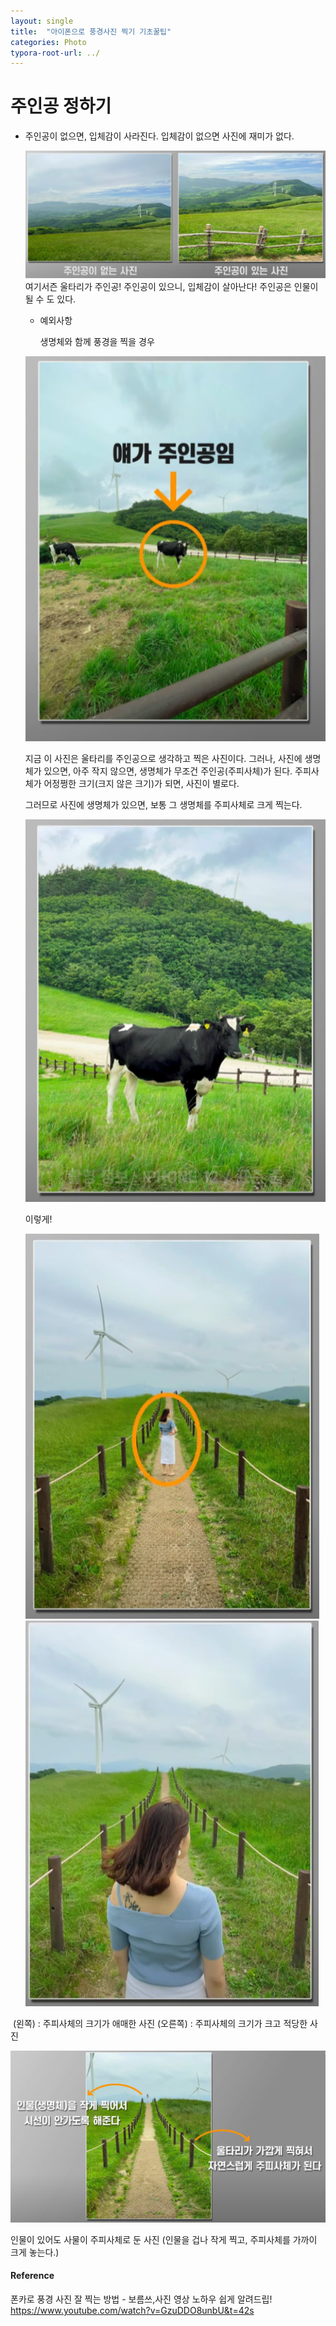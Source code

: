 ```yaml
---
layout: single
title:  "아이폰으로 풍경사진 찍기 기초꿀팁"
categories: Photo
typora-root-url: ../
---
```


# 주인공 정하기

- 주인공이 없으면, 입체감이 사라진다. 입체감이 없으면 사진에 재미가 없다.

  ![image-20240628213042047](/images/2024-06-28-Photo_study1/image-20240628213042047.png)여기서즌 울타리가 주인공!
  주인공이 있으니, 입체감이 살아난다!
  주인공은 인물이 될 수 도 있다.
  
  - 예외사항
  
    생명체와 함께 풍경을 찍을 경우
  
  ![image-20240628213857344](/images/2024-06-28-Photo_study1/image-20240628213857344.png)
  
  지금 이 사진은 울타리를 주인공으로 생각하고 찍은 사진이다.
  그러나, 사진에 생명체가 있으면, 아주 작지 않으면, 생명체가 무조건 주인공(주피사체)가 된다. 
  주피사체가 어정쩡한 크기(크지 않은 크기)가 되면, 사진이 별로다.
  
  그러므로 사진에 생명체가 있으면, 보통 그 생명체를 주피사체로 크게 찍는다.
  
  ![image-20240628214105032](/images/2024-06-28-Photo_study1/image-20240628214105032.png)
  
  이렇게!
  
  ![image-20240628214145386](/images/2024-06-28-Photo_study1/image-20240628214145386.png)![image-20240628214159447](/images/2024-06-28-Photo_study1/image-20240628214159447.png)

​       (왼쪽) : 주피사체의 크기가 애매한 사진                                                 (오른쪽) : 주피사체의 크기가 크고 적당한 사진

![image-20240628214248652](/images/2024-06-28-Photo_study1/image-20240628214248652.png)

인물이 있어도 사물이 주피사체로 둔 사진 (인물을 겁나 작게 찍고, 주피사체를 가까이 크게 놓는다.)


#### Reference

폰카로 풍경 사진 잘 찍는 방법 - 보름쓰,사진 영상 노하우 쉽게 알려드립!
https://www.youtube.com/watch?v=GzuDDO8unbU&t=42s